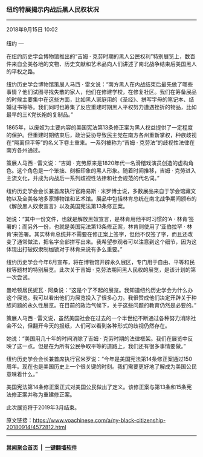 ### 纽约特展揭示内战后黑人民权状况
------------------------

<div class="published">
 <span class="date" title="中国时间">
  <time datetime="2018-09-15T10:02:28+08:00">
   2018年9月15日 10:02
  </time>
 </span>
</div>
<br/>
<div class="wsw">
 <span class="dateline">
  纽约 —
 </span>
 <p>
  在纽约历史学会博物馆推出的“吉姆 · 克劳时期的黑人公民权利”特别展览上，数百件来自全美各地的文物、历史文献和艺术品向人们讲述了南北战争结束后美国黑人的平权之路。
 </p>
 <p>
  纽约历史学会博物馆策展人马西 · 雷文说：“南方黑人在内战结束后最先做了哪些事情？他们试图寻找失散的家人，他们在修建学校，在修复社区。我们在筹备展品的时候主要集中在这些方面，比如黑人家庭用的《圣经》、拼写字母的笔记本、结婚证书等等。我们同时也筹集了反应重建时期黑人平权努力遭遇挫折的物品，比如最早的三K党长袍的复制品。”
 </p>
 <p>
  1865年，以废奴为主要内容的美国宪法第13条修正案为黑人权益提供了一定程度的保护。但重建时期结束后，政治妥协导致民主党在南方各州重新掌权，种族歧视在“隔离但平等”的名义下卷土重来。一系列被称为“吉姆 · 克劳法”的歧视性法律在南方各州通过。
 </p>
 <p>
  策展人马西 · 雷文说：“吉姆 · 克劳原来是1820年代一名滑稽戏演员创造的虚构角色。这个角色是一个笨拙、刻板印象的黑人形象。随着时间推移，吉姆 · 克劳进入主流文化，并成为内战后一系列歧视性法律和社会规范的代名词。”
 </p>
 <p>
  纽约历史学会会长兼首席执行官路易斯 · 米罗博士说，多数展品来自于学会馆藏文物以及全美各地多家博物馆和艺术馆。展品中包括林肯总统在南北战争期间颁布的《解放黑人奴隶宣言》以及美国宪法第13条修正案。
 </p>
 <p>
  她说：“其中一份文件，也就是解放黑奴宣言，是林肯用他平时习惯的‘A · 林肯’签署的；而另外一份，也就是美国宪法第13条修正案，林肯则使用了‘亚伯拉罕 · 林肯’来签署。其实林肯总统并不需要在修正案上签字，但他不仅签了字，而且还改变了通常做法，把名字全部拼写出来。我希望参观者可以注意到这个细节，因为这体现出打破奴隶制枷锁对于林肯来说有多么重要。”
 </p>
 <p>
  纽约历史学会今年6月宣布，将在博物馆开辟永久展区，专门用于自由、平等和民权等题材的特别展览。此次关于吉姆 · 克劳法期间黑人民权的展览，是该计划的第一次尝试。
 </p>
 <p>
  曼哈顿居民妮瓦 · 阿桑说：“这是个了不起的展览。我知道纽约历史学会为什么办这个展览。我可以看出他们为展览投入了很多心力。我很赞成他们决定开辟关于种族问题的永久性展览。在目前的政治气候下，关于这些问题的教育仍然是必要的。”
 </p>
 <p>
  策展人马西 · 雷文说，虽然美国社会在过去的一个半世纪不断通过各种努力消除社会不公，但翻开今天的报纸，人们可以看到各种形式的歧视仍然存在。
 </p>
 <p>
  她说：“美国用几十年的时间消除了吉姆 · 克劳时期的法律框架。我们在展览中反映了这一点。但是在为所有公民争取平等的道路上，我们还有很多事情要做。”
 </p>
 <p>
  纽约历史学会会长兼首席执行官米罗说：“今年是美国宪法第14条修正案通过150周年。现在也是美国历史上一个很关键的时刻。我们需要更好地了解成为美国公民意味着什么。”
 </p>
 <p>
  美国宪法第14条修正案正式对美国公民做出了定义。该修正案与第13条和15条宪法修正案并称为重建修正案。
 </p>
 <p>
  此次展览将于2019年3月结束。
 </p>
 <p>
 </p>
</div>

原文链接：https://www.voachinese.com/a/ny-black-citizenship-20180914/4572812.html


------------------------
#### [禁闻聚合首页](https://github.com/gfw-breaker/banned-news/blob/master/README.md) &nbsp;|&nbsp;  [一键翻墙软件](https://github.com/gfw-breaker/nogfw/blob/master/README.md)